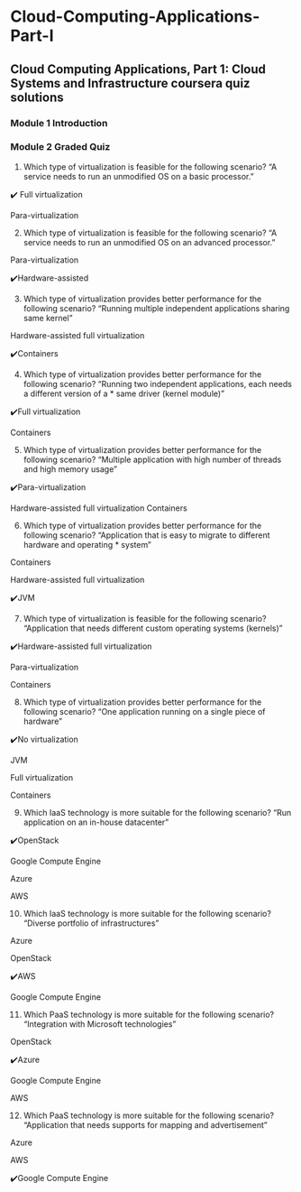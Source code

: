 # Cloud-Computing-Applications-Part-I
## Cloud Computing Applications, Part 1: Cloud Systems and Infrastructure coursera quiz solutions


### Module 1 Introduction
### Module 2 Graded Quiz

1. Which type of virtualization is feasible for the following scenario? “A service needs to run an unmodified OS on a basic processor.”

:heavy_check_mark: Full virtualization

Para-virtualization

2. Which type of virtualization is feasible for the following scenario? “A service needs to run an unmodified OS on an advanced processor.”

Para-virtualization

:heavy_check_mark:Hardware-assisted

3. Which type of virtualization provides better performance for the following scenario? “Running multiple independent applications sharing same kernel”

Hardware-assisted full virtualization

:heavy_check_mark:Containers

4. Which type of virtualization provides better performance for the following scenario? “Running two independent applications, each needs a different version of a * same driver (kernel module)”

:heavy_check_mark:Full virtualization
        
Containers

5. Which type of virtualization provides better performance for the following scenario? “Multiple application with high number of threads and high memory usage”
    
:heavy_check_mark:Para-virtualization

Hardware-assisted full virtualization
        Containers

6. Which type of virtualization provides better performance for the following scenario? “Application that is easy to migrate to different hardware and operating * system”

Containers

Hardware-assisted full virtualization

:heavy_check_mark:JVM

7. Which type of virtualization is feasible for the following scenario? “Application that needs different custom operating systems (kernels)”

:heavy_check_mark:Hardware-assisted full virtualization

Para-virtualization

Containers

8. Which type of virtualization provides better performance for the following scenario? “One application running on a single piece of hardware”

:heavy_check_mark:No virtualization

JVM

Full virtualization

Containers

9. Which IaaS technology is more suitable for the following scenario? “Run application on an in-house datacenter”

:heavy_check_mark:OpenStack

Google Compute Engine

Azure

AWS

10. Which IaaS technology is more suitable for the following scenario? “Diverse portfolio of infrastructures”

Azure

OpenStack

:heavy_check_mark:AWS

Google Compute Engine

11. Which PaaS technology is more suitable for the following scenario? “Integration with Microsoft technologies”

OpenStack

:heavy_check_mark:Azure

Google Compute Engine

AWS

12. Which PaaS technology is more suitable for the following scenario? “Application that needs supports for mapping and advertisement”

Azure

AWS

:heavy_check_mark:Google Compute Engine

